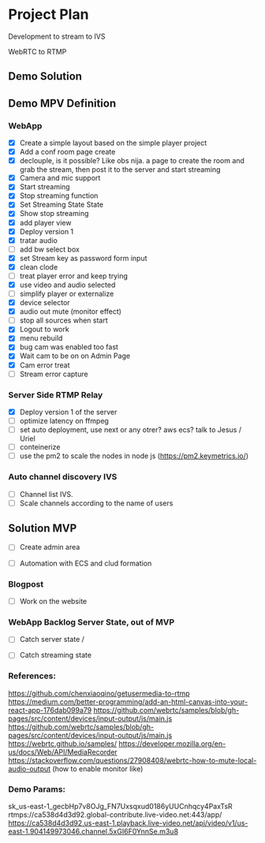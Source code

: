 # Project Plan
Development to stream to IVS

WebRTC to RTMP
## Demo Solution
## Demo MPV Definition
### WebApp
- [X] Create a simple layout based on the simple player project
- [X] Add a conf room page create
- [X] declouple, is it possible?
    Like obs nija. a page to create the room and grab the stream, then post it to the server and start streaming
- [X] Camera and mic support
- [x] Start streaming 
- [X] Stop streaming function
- [X] Set Streaming State State
- [X] Show stop streaming
- [X] add player view
- [X] Deploy version 1 
- [X] tratar audio
- [ ] add bw select box
- [X] set Stream key as password form input
- [X] clean clode
- [ ] treat player error and keep trying
- [X] use video and audio selected
- [ ] simplify player or externalize 
- [X] device selector
- [X] audio out mute (monitor effect)
- [ ] stop all sources when start
- [X] Logout to work
- [X] menu rebuild
- [X] bug cam was enabled too fast
- [X] Wait cam to be on on Admin Page
- [X] Cam error treat
- [ ] Stream error capture

### Server Side RTMP Relay
- [X] Deploy version 1 of the server
- [ ] optimize latency on ffmpeg
- [ ] set auto deployment, use next or any otrer? aws ecs? talk to Jesus / Uriel
- [ ] conteinerize
- [ ] use the pm2 to scale the nodes in node js  (https://pm2.keymetrics.io/)

### Auto channel discovery IVS
- [ ] Channel list IVS.
- [ ] Scale channels according to the name of users

## Solution MVP
- [ ] Create admin area
- [ ] Automation with ECS and clud formation


### Blogpost
- [ ] Work on the website 

### WebApp Backlog Server State, out of MVP
- [ ] Catch server state / 
- [ ] Catch streaming state



### References:

https://github.com/chenxiaoqino/getusermedia-to-rtmp
https://medium.com/better-programming/add-an-html-canvas-into-your-react-app-176dab099a79
https://github.com/webrtc/samples/blob/gh-pages/src/content/devices/input-output/js/main.js
https://github.com/webrtc/samples/blob/gh-pages/src/content/devices/input-output/js/main.js
https://webrtc.github.io/samples/
https://developer.mozilla.org/en-us/docs/Web/API/MediaRecorder
https://stackoverflow.com/questions/27908408/webrtc-how-to-mute-local-audio-output (how to enable monitor like)

### Demo Params:
sk_us-east-1_gecbHp7v8OJg_FN7Uxsqxud0186yUUCnhqcy4PaxTsR
rtmps://ca538d4d3d92.global-contribute.live-video.net:443/app/
https://ca538d4d3d92.us-east-1.playback.live-video.net/api/video/v1/us-east-1.904149973046.channel.5xGI6F0YnnSe.m3u8